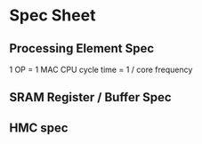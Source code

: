 # Spec Sheet

## Processing Element Spec

1 OP = 1 MAC
CPU cycle time = 1 / core frequency

## SRAM Register / Buffer Spec

## HMC spec

